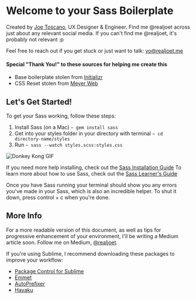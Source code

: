 # Welcome to your Sass Boilerplate

Created by [Joe Toscano](http://www.realjoet.me), UX Designer & Engineer. 
Find me @realjoet across just about any relevant social media. 
If you can't find me @realjoet, it's probably not relevant :p

Feel free to reach out if you get stuck or just want to talk: yo@realjoet.me

#### Special "Thank You!" to these sources for helping me create this
* Base boilerplate stolen from [Initializr](http://www.initializr.com)
* CSS Reset stolen from [Meyer Web](http://meyerweb.com/eric/tools/css/reset/)




## Let's Get Started!
To get your Sass working, follow these steps:
  1. Install Sass (on a Mac) 
  ```~ gem install sass```
  2. Get into your styles folder in your directory with terminal
  ```~ cd directory-name/styles```
  3. Run 
  ```~ sass --watch styles.scss:styles.css```

![Donkey Kong GIF](https://media.giphy.com/media/ZAckOMVbv7Jba/giphy.gif)

If you need more help installing, check out the [Sass Installation Guide](http://sass-lang.com/install)
To learn more about how to use Sass, check out the [Sass Learner's Guide](http://sass-lang.com/guide)

Once you have Sass running your terminal should show you any errors you've made in your Sass, which is also an incredible helper.
To shut it down, press control + c when you're done.




## More Info
For a more readable version of this document, as well as tips for progressive enhancement of your environment, I'll be writing a Medium article soon. Follow me on Medium, [@realjoet](https://medium.com/@realjoet).

If you're using Sublime, I recommend downloading these packages to improve your workflow:
  * [Package Control for Sublime](https://packagecontrol.io/installation)
  * [Emmet](https://github.com/sergeche/emmet-sublime)
  * [AutoPrefixer](https://github.com/sindresorhus/sublime-autoprefixer)
  * [Hayaku](https://github.com/hayaku/hayaku#value-cycling)